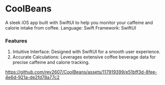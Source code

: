 # CoolBeans

A sleek iOS app built with SwiftUI to help you monitor your caffeine and calorie intake from coffee.
Language: Swift
Framework: SwiftUI

### Features
1. Intuitive Interface:  Designed with SwiftUI for a smooth user experience.
2. Accurate Calculations: Leverages extensive coffee beverage data for precise caffeine and calorie tracking.

https://github.com/rev2607/CoolBeans/assets/117919399/e51bff3d-8fee-4e6d-921a-de2fd78a77c2
